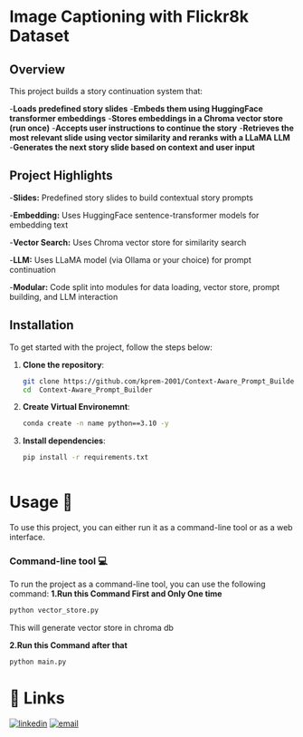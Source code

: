 # **Image Captioning with Flickr8k Dataset**

## Overview
This project builds a story continuation system that:

-**Loads predefined story slides**
-**Embeds them using HuggingFace transformer embeddings**
-**Stores embeddings in a Chroma vector store (run once)**
-**Accepts user instructions to continue the story**
-**Retrieves the most relevant slide using vector similarity and reranks with a LLaMA LLM**
-**Generates the next story slide based on context and user input**

 
 


## Project Highlights
-**Slides:** Predefined story slides to build contextual story prompts

-**Embedding:** Uses HuggingFace sentence-transformer models for embedding text

-**Vector Search:** Uses Chroma vector store for similarity search

-**LLM:** Uses LLaMA model (via Ollama or your choice) for prompt continuation

-**Modular:** Code split into modules for data loading, vector store, prompt building, and LLM interaction



## Installation

To get started with the project, follow the steps below:

1. **Clone the repository**:

   ```bash
   git clone https://github.com/kprem-2001/Context-Aware_Prompt_Builder.git
   cd  Context-Aware_Prompt_Builder

2. **Create Virtual Environemnt**:
   ```bash
   conda create -n name python==3.10 -y

3. **Install dependencies**:

   ```bash
   pip install -r requirements.txt
  
# Usage 🚀
To use this project, you can either run it as a command-line tool or as a web interface.

### Command-line tool 💻
To run the project as a command-line tool, you can use the following command:
**1.Run this Command First and Only One time**
```bash
python vector_store.py
```
This will generate vector store in chroma db 

**2.Run this Command after that**

```bash
python main.py
```


# 🔗 Links

[![linkedin](https://img.shields.io/badge/linkedin-0A66C2?style=for-the-badge&logo=linkedin&logoColor=white)](https://www.linkedin.com/in/prem-kumar-b1aa57257/)
[![email](https://img.shields.io/badge/email-0088cc?style=for-the-badge&logo=gmail&logoColor=white)](mailto:kumarprem10694@gmail.com)